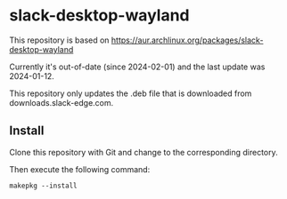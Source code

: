 # slack-desktop-wayland

This repository is based on https://aur.archlinux.org/packages/slack-desktop-wayland

Currently it's out-of-date (since 2024-02-01) and the last update was 2024-01-12.

This repository only updates the .deb file that is downloaded from downloads.slack-edge.com.

## Install

Clone this repository with Git and change to the corresponding directory.

Then execute the following command:

`makepkg --install`
